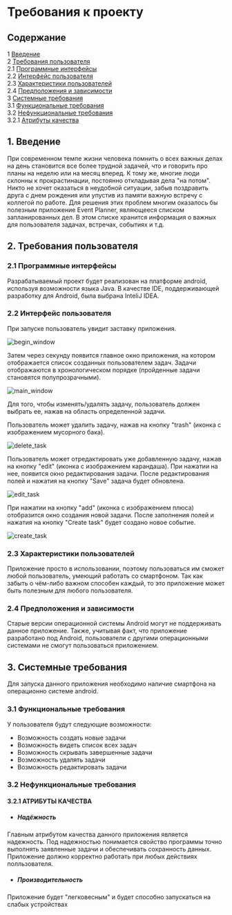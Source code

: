 # Требования к проекту

## Содержание
1 [Введение](#intro)   
2 [Требования пользователя](#user_requirements)  
2.1 [Программные интерфейсы](#software_interfaces)  
2.2 [Интерфейс пользователя](#user_interface)  
2.3 [Характеристики пользователей](#user_specifications)     
2.4 [Предположения и зависимости](#assumptions_and_dependencies)  
3 [Системные требования](#system_requirements)  
3.1 [Функциональные требования](#functional_requirements)  
3.2 [Нефункциональные требования](#non-functional_requirements)  
3.2.1 [Атрибуты качества](#quality_attributes)

<a name="intro"/>

## 1. Введение
При современном темпе жизни человека помнить о всех важных делах на день становится все более трудной задачей, что и говорить про планы на неделю или на месяц вперед. К тому же, многие люди склонны к прокрастинации, постоянно откладывая дела "на потом". Никто не хочет оказаться в неудобной ситуации, забыв поздравить друга с днем рождения или упустив из памяти важную встречу с коллегой по работе. Для решения этих проблем многим оказалось бы полезным приложение Event Planner, являющееся списком запланированных дел. В этом списке хранится информация о важных для пользователя задачах, встречах, событиях и т.д.

<a name="user_requirements"/>

## 2. Требования пользователя

<a name="software_interfaces"/>

### 2.1 Программные интерфейсы
Разрабатываемый проект будет реализован на платформе android, используя возможности языка Java. В качестве IDE, поддерживающей разработку для Android, была выбрана InteliJ IDEA.

<a name="user_interface"/>

### 2.2 Интерфейс пользователя
 При запуске пользователь увидит заставку приложения.
 
 ![begin_window](https://github.com/sasha451/Task-Planner/blob/master/Mockups/Begin%20window.png)
 
 Затем через секунду появится главное окно приложения, на котором отображается список созданных пользователем задач. Задачи отображаются в хронологическом порядке (пройденные задачи становятся полупрозрачными). 
 
 ![main_window](https://github.com/sasha451/Task-Planner/blob/master/Mockups/Main%20window%20(2).png)
 
 Для того, чтобы изменять/удалять задачу, пользователь должен выбрать ее, нажав на область определенной задачи.
 
 Пользователь может удалить задачу, нажав на кнопку "trash" (иконка с изображением мусорного бака).
 
 ![delete_task](https://github.com/sasha451/Task-Planner/blob/master/Mockups/Choosing%20task%20(1).png)
 
 Пользователь может отредактировать уже добавленную задачу, нажав на кнопку "edit" (иконка с изображением карандаша). При нажатии  на нее, появится окно редактирования задачи. После редактирования полей и нажатия на кнопку "Save" задача будет обновлена.
 
 ![edit_task](https://github.com/sasha451/Task-Planner/blob/master/Mockups/Task%20editing.png)
 
 При нажатии на кнопку "add" (иконка с изображением плюса) отобразится окно создания новой задачи. После заполнения полей и нажатия на кнопку "Create task" будет создано новое событие.
 
 ![create_task](https://github.com/sasha451/Task-Planner/blob/master/Mockups/Task%20creating.png)

<a name="user_specifications"/>

### 2.3 Характеристики пользователей
Приложение просто в использовании, поэтому пользоваться им сможет любой пользователь, умеющий работать со смартфоном. Так как забыть о чём-либо важном способен каждый, то это приложение может быть полезным для любого пользователя.

<a name="assumptions_and_dependencies"/>

### 2.4 Предположения и зависимости
Старые версии операционной системы Android могут не поддерживать данное приложение. Также, учитывая факт, что приложение разработано под Android, пользователи с другими операционными системами не смогут пользоваться приложением.

<a name="system_requirements"/>

## 3. Системные требования
Для запуска данного приложения необходимо наличие смартфона на операционно системе android. 

<a name="functional_requirements"/>

### 3.1 Функциональные требования
У пользователя будут следующие возможности:
- Возможность создать новые задачи
- Возможность видеть список всех задач
- Возможность скрывать завершенные задачи
- Возможность удалять задачи
- Возможность редактировать задачи

<a name="non-functional_requirements"/>

### 3.2 Нефункциональные требования

<a name="quality_attributes"/>

#### 3.2.1 АТРИБУТЫ КАЧЕСТВА
 - ##### Надёжность
Главным атрибутом качества данного приложения является надежность. Под надежностью понимается свойство программы точно выполнять заявленные задачи и обеспечивать сохранность данных. Приложение должно корректно работать при любых действиях полльзователя. 
 - ##### Производительность
Приложение будет "легковесным" и будет способно запускаться на слабых устройствах

